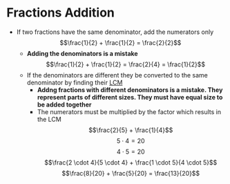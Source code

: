 # Fractions Addition

- If two fractions have the same denominator, add the numerators only
    $$\frac{1}{2} + \frac{1}{2} = \frac{2}{2}$$
    - **Adding the denominators is a mistake**
        $$\frac{1}{2} + \frac{1}{2} = \frac{2}{4} = \frac{1}{2}$$
    - If the denominators are different they be converted to the same denominator by finding their [LCM](./Eyntam_Least-Common-Multiple.md)
        - **Addng fractions with different denominators is a mistake. They represent parts of different sizes. They must have equal size to be added together**
        - The numerators must be multiplied by the factor which results in the LCM
        $$\frac{2}{5} + \frac{1}{4}$$
        $$5 \cdot 4 = 20$$
        $$4 \cdot 5 = 20$$
        $$\frac{2 \cdot 4}{5 \cdot 4} + \frac{1 \cdot 5}{4 \cdot 5}$$
        $$\frac{8}{20} + \frac{5}{20} = \frac{13}{20}$$


